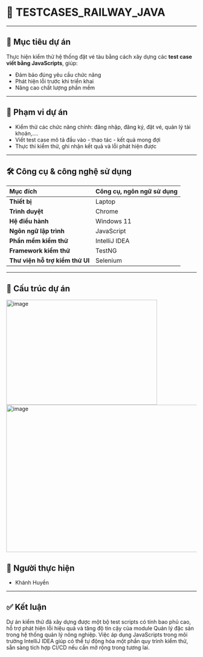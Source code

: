 # 🚂 TESTCASES_RAILWAY_JAVA

---

## 🎯 Mục tiêu dự án

Thực hiện kiểm thử hệ thống đặt vé tàu bằng cách xây dựng các **test case viết bằng JavaScripts**, giúp:
- Đảm bảo đúng yêu cầu chức năng
- Phát hiện lỗi trước khi triển khai
- Nâng cao chất lượng phần mềm

---

## 🔬 Phạm vi dự án

- Kiểm thử các chức năng chính: đăng nhập, đăng ký, đặt vé, quản lý tài khoản,....
- Viết test case mô tả đầu vào - thao tác - kết quả mong đợi
- Thực thi kiểm thử, ghi nhận kết quả và lỗi phát hiện được

---

## 🛠️ Công cụ & công nghệ sử dụng

| Mục đích | Công cụ, ngôn ngữ sử dụng |
| :--- | :--- |
| **Thiết bị** | Laptop |
| **Trình duyệt** | Chrome |
| **Hệ điều hành** | Windows 11 |
| **Ngôn ngữ lập trình** | JavaScript |
| **Phần mềm kiểm thử** | IntelliJ IDEA |
| **Framework kiểm thử** | TestNG |
| **Thư viện hỗ trợ kiểm thử UI** | Selenium |

---

## 📂 Cấu trúc dự án

<img width="399" height="278" alt="image" src="https://github.com/user-attachments/assets/18e9673a-bdc4-4420-9c2d-c68050529a2e" />
<img width="547" height="390" alt="image" src="https://github.com/user-attachments/assets/733b7051-10b0-4558-8d73-b4f694838c5e" />


## 🧑 Người thực hiện

- Khánh Huyền

---

## ✅ Kết luận

Dự án kiểm thử đã xây dựng được một bộ test scripts có tính bao phủ cao, hỗ trợ phát hiện lỗi hiệu quả và tăng độ tin cậy của module Quản lý đặc sản trong hệ thống quản lý nông nghiệp. Việc áp dụng JavaScripts trong môi trường IntelliJ IDEA giúp có thể tự động hóa một phần quy trình kiểm thử, sẵn sàng tích hợp CI/CD nếu cần mở rộng trong tương lai.
